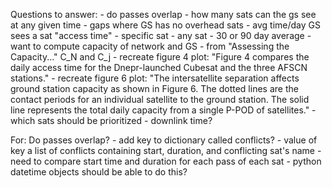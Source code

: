 Questions to answer:
        - do passes overlap
        - how many sats can the gs see at any given time
        - gaps where GS has no overhead sats
        - avg time/day GS sees a sat "access time"
            - specific sat
            - any sat
            - 30 or 90 day average
            - want to compute capacity of network and GS
                - from "Assessing the Capacity..." C_N and C_j
                - recreate figure 4 plot: "Figure 4 compares the daily access time for the Dnepr-launched Cubesat and the three AFSCN stations."
                - recreate figure 6 plot: "The intersatellite separation affects ground station capacity as shown in Figure 6. The dotted lines are the contact periods for an individual satellite to the ground station. The solid line represents the total daily capacity from a single P-POD of satellites."
        - which sats should be prioritized
            - downlink time?
        
        
For: Do passes overlap?
    - add key to dictionary called conflicts?
        - value of key a list of conflicts containing start, duration, and conflicting sat's name
    - need to compare start time and duration for each pass of each sat
        - python datetime objects should be able to do this?
        